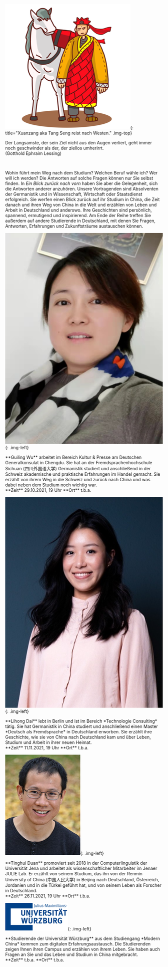 ![](images/toWest.png){: title="Xuanzang aka Tang Seng reist nach Westen." .img-top}

<p id="quote">
Der Langsamste, der sein Ziel nicht aus den Augen verliert, geht immer noch geschwinder als der, der ziellos umherirrt. <br> (Gotthold Ephraim Lessing)
</p>

<br>

Wohin führt mein Weg nach dem Studium? Welchen Beruf wähle ich? Wer will ich werden? Die Antworten auf solche Fragen können nur Sie selbst finden. In *Ein Blick zurück nach vorn* haben Sie aber die Gelegenheit, sich die Antworten anderer anzuhören. Unsere Vortragenden sind Absolventen der Germanistik und in Wissenschaft, Wirtschaft oder Staatsdienst erfolgreich. Sie werfen einen Blick zurück auf ihr Studium in China, die Zeit danach und ihren Weg von China in die Welt und erzählen von Leben und Arbeit in Deutschland und anderswo. Ihre Geschichten sind persönlich, spannend, ermutigend und inspirierend. Am Ende der Reihe treffen Sie außerdem auf andere Studierende in Deutschland, mit denen Sie Fragen, Antworten, Erfahrungen und Zukunftsträume austauschen können. 


![](images/bild-guiling.jpg){: .img-left}

<p class="text-right" markdown="1">
**Guiling Wu** arbeitet im Bereich Kultur & Presse am Deutschen Generalkonsulat in Chengdu. Sie hat an der Fremdsprachenhochschule Sichuan (四川外国语大学) Germanistik studiert und anschließend in der Schweiz akademische und praktische Erfahrungen im Handel gemacht. Sie erzählt von ihrem Weg in die Schweiz und zurück nach China und was dabei neben dem Studium noch wichtig war.  
<br>
**Zeit** 29.10.2021, 19 Uhr **Ort** t.b.a.
</p>


<p class="clear-both"></p>

![](images/bild-lihong.jpg){: .img-left}

<p class="text-right" markdown="1">
**Lihong Dai** lebt in Berlin und ist im Bereich *Technologie Consulting* tätig. Sie hat Germanistik in China studiert und anschließend einen Master *Deutsch als Fremdsprache* in Deutschland erworben. Sie erzählt ihre Geschichte, wie sie von China nach Deutschland kam und über Leben, Studium und Arbeit in ihrer neuen Heimat.  
<br>
**Zeit** 11.11.2021, 19 Uhr **Ort** t.b.a.
</p>

<p class="clear-both"></p>

![](images/bild-tinghui.jpg){: .img-left}

<p class="text-right" markdown="1">
**Tinghui Duan** promoviert seit 2018 in der Computerlinguistik der Universität Jena und arbeitet als wissenschaftlicher Mitarbeiter im Jenaer JULIE Lab. Er erzählt von seinem Studium, das ihn von der Renmin University of China (中国人民大学) in Beijing nach Deutschland, Österreich, Jordanien und in die Türkei geführt hat, und von seinem Leben als Forscher in Deutschland.  
<br>
**Zeit** 26.11.2021, 19 Uhr **Ort** t.b.a.
</p>

<p class="clear-both"></p>

![](images/logo-uni-wuerzburg.png){: .img-left}

<p class="text-right" markdown="1">
**Studierende der Universität Würzburg** aus dem Studiengang *Modern China* kommen zum digitalen Erfahrungsaustausch. Die Studierenden zeigen Ihnen ihren Campus und erzählen von ihrem Leben. Sie haben auch Fragen an Sie und das Leben und Studium in China mitgebracht.    
<br>
**Zeit** t.b.a. **Ort** t.b.a.
</p>

<p class="clear-both"></p>
